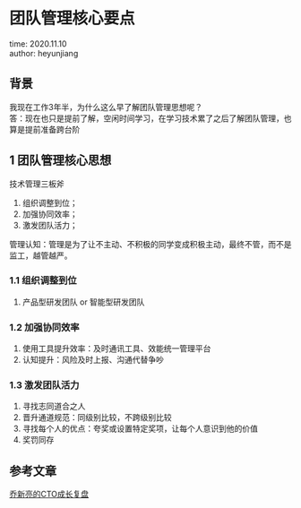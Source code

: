 # 团队管理核心要点

time: 2020.11.10  
author: heyunjiang

## 背景

我现在工作3年半，为什么这么早了解团队管理思想呢？  
答：现在也只是提前了解，空闲时间学习，在学习技术累了之后了解团队管理，也算是提前准备跨台阶

## 1 团队管理核心思想

技术管理三板斧  
1. 组织调整到位；
2. 加强协同效率；
3. 激发团队活力；

管理认知：管理是为了让不主动、不积极的同学变成积极主动，最终不管，而不是监工，越管越严。

### 1.1 组织调整到位

1. 产品型研发团队 or 智能型研发团队

### 1.2 加强协同效率

1. 使用工具提升效率：及时通讯工具、效能统一管理平台
2. 认知提升：风险及时上报、沟通代替争吵

### 1.3 激发团队活力

1. 寻找志同道合之人
2. 晋升通道规范：同级别比较，不跨级别比较
3. 寻找每个人的优点：夸奖或设置特定奖项，让每个人意识到他的价值
4. 奖罚同存

## 参考文章

[乔新亮的CTO成长复盘](https://time.geekbang.org/column/article/0?cid=100062901)
